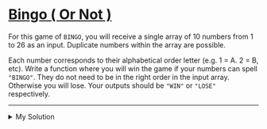 # [Bingo ( Or Not )](https://www.codewars.com/kata/5a1ee4dfffe75f0fcb000145)

For this game of `BINGO`, you will receive a single array of 10 numbers from 1 to 26 as an input. Duplicate numbers
within the array are possible.

Each number corresponds to their alphabetical order letter (e.g. 1 = A. 2 = B, etc). Write a function where you will win
the game if your numbers can spell `"BINGO"`. They do not need to be in the right order in the input array. Otherwise
you will lose. Your outputs should be `"WIN"` or `"LOSE"` respectively.

---

<details><summary>My Solution</summary>

```js
function bingo(a) {
  const bingoArr = [2, 7, 9, 14, 15];
  return bingoArr.every((v) => a.includes(v)) ? "WIN" : "LOSE";
}
```

</details>
